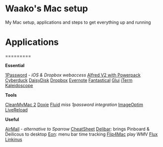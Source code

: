Waako's Mac setup
=========

My Mac setup, applications and steps to get everything up and running

Applications
=========
=========

**Essential**

[1Password](agilebits.com/onepassword) - *iOS & Dropbox webaccess*
[Alfred V2 with Powerpack](alfredapp.com/)
[Cyberduck](cyberduck.ch/)
[DaisyDisk](daisydiskapp.com)
[Dropbox](dropbox.com/)
[Evernote](evernote.com)
[Fantastical](flexibits.com/fantastical)
[Glui](glui.me)
[iTerm](iterm2.com)
[Kaleidoscope](kaleidoscopeapp.com/)

**Tools**

[CleanMyMac 2](http://macpaw.com/cleanmymac)
[Doxie](www.getdoxie.com)
[Fluid](fluidapp.com) *miss 1password integration*
[ImageOptim](imageoptim.pornel.net)
[LiveReload](livereload.com)

**Useful**

[AirMail](http://airmailapp.info/) - *alternative to Sparrow*
[CheatSheet](http://www.grandtotal.biz/CheatSheet/)
[Delibar](www.delibarapp.com): brings Pinboard & Deilicous to desktop
[Eon](http://fuelcollective.com/eon): menu bar time tracking
[Flip4Mac](www.telestream.net/flip4mac-wmv/overview.htm) play WMV
[Flux](stereopsis.com/flux/)
[Linkinus](conceitedsoftware.com/products/linkinus)
